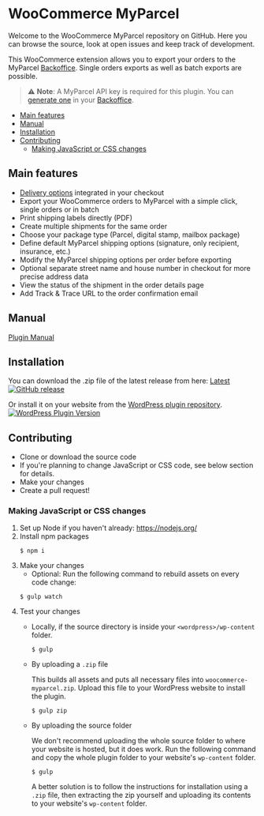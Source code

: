 # WooCommerce MyParcel
Welcome to the WooCommerce MyParcel repository on GitHub. Here you can browse the source, look at open issues and keep track of development.

This WooCommerce extension allows you to export your orders to the MyParcel [Backoffice]. Single orders exports as well as batch exports are possible.

> :warning: **Note**: A MyParcel API key is required for this plugin. You can [generate one](https://myparcelnl.github.io/woocommerce/#2_A:~:text=API%20instellingen) in your [Backoffice].

* [Main features](#main-features)
* [Manual](#manual)
* [Installation](#installation)
* [Contributing](#contributing)
    * [Making JavaScript or CSS changes](#making-javascript-or-css-changes)

## Main features
- [Delivery options] integrated in your checkout
- Export your WooCommerce orders to MyParcel with a simple click, single orders or in batch
- Print shipping labels directly (PDF)
- Create multiple shipments for the same order
- Choose your package type (Parcel, digital stamp, mailbox package)
- Define default MyParcel shipping options (signature, only recipient, insurance, etc.)
- Modify the MyParcel shipping options per order before exporting
- Optional separate street name and house number in checkout for more precise address data
- View the status of the shipment in the order details page
- Add Track & Trace URL to the order confirmation email

## Manual
[Plugin Manual](https://myparcel.github.io/woocommerce)

## Installation
You can download the .zip file of the latest release from here: [Latest] [![GitHub release](https://img.shields.io/github/v/release/myparcelnl/woocommerce?logo=github)](https://github.com/myparcelnl/woocommerce/releases/latest)

Or install it on your website from the [WordPress plugin repository]. [![WordPress Plugin Version](https://img.shields.io/wordpress/plugin/v/woocommerce-myparcel?logo=wordpress)](https://wordpress.org/plugins/woocommerce-myparcel/)

## Contributing
- Clone or download the source code
- If you're planning to change JavaScript or CSS code, see below section for details.
- Make your changes
- Create a pull request!

### Making JavaScript or CSS changes
1. Set up Node if you haven't already: https://nodejs.org/
2. Install npm packages
    ```shell script
    $ npm i
    ```
2. Make your changes
    * Optional: Run the following command to rebuild assets on every code change:
   ```shell script
   $ gulp watch
   ```
3. Test your changes
    * Locally, if the source directory is inside your `<wordpress>/wp-content` folder.
        ```shell script
        $ gulp
        ```
    * By uploading a `.zip` file

      This builds all assets and puts all necessary files into `woocommerce-myparcel.zip`. Upload this file to your WordPress website to install the plugin.
        ```shell script
        $ gulp zip
        ```
    * By uploading the source folder

      We don't recommend uploading the whole source folder to where your website is hosted, but it does work. Run the following command and copy the whole plugin folder to your website's `wp-content` folder.
        ```shell script
        $ gulp
        ```
      A better solution is to follow the instructions for installation using a `.zip` file, then extracting the zip yourself and uploading its contents to your website's `wp-content` folder.

[Delivery options]: https://github.com/myparcelnl/delivery-options
[Backoffice]: https://backoffice.myparcel.nl/
[Latest]: https://github.com/myparcelnl/woocommerce/releases/latest
[WordPress plugin repository]: https://wordpress.org/plugins/woocommerce-myparcel/
